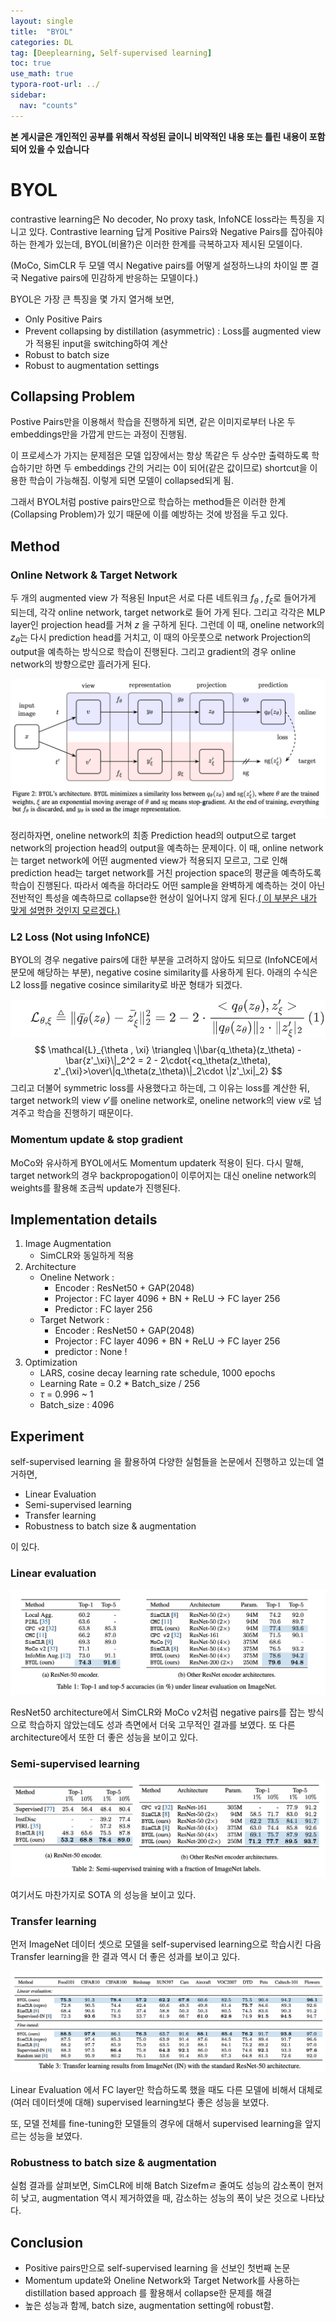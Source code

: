 ```yaml
---
layout: single
title:  "BYOL"
categories: DL
tag: [Deeplearning, Self-supervised learning]
toc: true
use_math: true
typora-root-url: ../
sidebar:
  nav: "counts"
---
```


**본 게시글은 개인적인 공부를 위해서 작성된 글이니 비약적인 내용 또는 틀린 내용이 포함되어 있을 수 있습니다**

# BYOL

contrastive learning은 No decoder, No proxy task, InfoNCE loss라는 특징을 지니고 있다. Contrastive learning 답게 Positive Pairs와 Negative Pairs를 잡아줘야 하는 한계가 있는데, BYOL(비욜?)은 이러한 한계를 극복하고자 제시된 모델이다. 

(MoCo, SimCLR 두 모델 역시 Negative pairs를 어떻게 설정하느냐의 차이일 뿐 결국 Negative pairs에 민감하게 반응하는 모델이다.)

BYOL은 가장 큰 특징을 몇 가지 열거해 보면,

+ Only Positive Pairs 
+ Prevent collapsing by distillation (asymmetric) : Loss를 augmented view가 적용된 input을 switching하여 계산
+ Robust to batch size 
+ Robust to augmentation settings 

## Collapsing Problem

Postive Pairs만을 이용해서 학습을 진행하게 되면, 같은 이미지로부터 나온 두 embeddings만을 가깝게 만드는 과정이 진행됨.

이 프로세스가 가지는 문제점은 모델 입장에서는 항상 똑같은 두 상수만 출력하도록 학습하기만 하면  두 embeddings 간의 거리는 0이 되어(같은 값이므로) shortcut을 이용한 학습이 가능해짐. 이렇게 되면 모델이 collapsed되게 됨.

그래서 BYOL처럼 postive pairs만으로 학습하는 method들은 이러한 한계(Collapsing Problem)가 있기 때문에 이를 예방하는 것에 방점을 두고 있다.

## Method

### Online Network & Target Network

두 개의 augmented view 가 적용된 Input은 서로 다른 네트워크 $f_{\theta}$ , $f_{\xi}$로 들어가게 되는데, 각각 online network, target network로 들어 가게 된다. 그리고 각각은 MLP layer인 projection head를 거쳐 $z$ 을 구하게 된다. 그런데 이 때, oneline network의 $z_{\theta}$는 다시 prediction head를 거치고, 이 때의 아웃풋으로 network Projection의 output을 예측하는 방식으로 학습이 진행된다. 그리고 gradient의  경우 online network의 방향으로만 흘러가게 된다.

![BYOL](/images/2023-04-09-BYOL/BYOL.png)

정리하자면, oneline network의 최종 Prediction head의 output으로 target network의 projection head의 output을 예측하는 문제이다. 이 때, online network는 target network에 어떤 augmented view가 적용되지 모르고, 그로 인해 prediction head는 target network를 거친 projection space의 평균을 예측하도록 학습이 진행된다. 따라서 예측을 하더라도 어떤 sample을 완벽하게 예측하는 것이 아닌 전반적인 특성을 예측하므로 collapse한 현상이 일어나지 않게 된다.<u>( 이 부분은 내가 맞게 설명한 것인지 모르겠다.)</u> 

 ### L2 Loss (Not using InfoNCE)

BYOL의 경우 negative pairs에 대한 부분을 고려하지 않아도 되므로 (InfoNCE에서 분모에 해당하는 부분), negative cosine similarity를 사용하게 된다.  아래의 수식은 L2 loss를 negative cosince similarity로 바꾼 형태가 되겠다.

![image-20230409225557077](/images/2023-04-09-BYOL/image-20230409225557077.png)
$$
\mathcal{L}_{\theta , \xi} \triangleq \|\bar{q_\theta}(z_\theta) - \bar{z'_\xi}\|_2^2 = 2 - 2\cdot{<q_\theta(z_\theta), z'_{\xi}>\over\|q_\theta(z_\theta)\|_2\cdot \|z'_\xi|_2}
$$
 그리고 더불어 symmetric loss를 사용했다고 하는데, 그 이유는 loss를 계산한 뒤, target network의 view $v'$를 oneline network로, oneline network의 view $v$로 넘겨주고 학습을 진행하기 때문이다.

### Momentum update & stop gradient

MoCo와 유사하게 BYOL에서도 Momentum updaterk 적용이 된다. 다시 말해, target network의 경우 backpropogation이 이루어지는 대신 oneline network의 weights를 활용해 조금씩 update가 진행된다.

## Implementation details

1. Image Augmentation 
   + SimCLR와 동일하게 적용
2. Architecture
   + Oneline Network : 
     + Encoder : ResNet50 + GAP(2048)
     + Projector : FC layer 4096 + BN + ReLU $\rightarrow$ FC layer 256
     + Predictor : FC layer 256
   + Target Network :
     + Encoder : ResNet50 + GAP(2048)
     + Projector : FC layer 4096 + BN + ReLU $\rightarrow$ FC layer 256
     + predictor : None !
3. Optimization
   + LARS, cosine decay learning rate schedule, 1000 epochs
   + Learning Rate = 0.2 * Batch_size / 256
   + $\tau$ = 0.996 ~ 1
   + Batch_size : 4096 

## Experiment

self-supervised learning 을 활용하여 다양한 실험들을 논문에서 진행하고 있는데 열거하면,

+ Linear Evaluation
+ Semi-supervised learning
+ Transfer learning
+ Robustness to batch size & augmentation

이 있다.

### Linear evaluation

![linear_eval](/images/2023-04-09-BYOL/linear_eval.png)

ResNet50 architecture에서 SimCLR와 MoCo v2처럼 negative pairs를 잡는 방식으로 학습하지 않았는데도 성과 측면에서 더욱 고무적인 결과를 보였다. 또 다른 architecture에서 또한 더 좋은 성능을 보이고 있다.

### Semi-supervised learning

![semi_result](/images/2023-04-09-BYOL/semi_result.png)

여기서도 마찬가지로 SOTA 의 성능을 보이고 있다.

### Transfer learning

먼저 ImageNet 데이터 셋으로 모델을 self-supervised learning으로 학습시킨 다음 Transfer learning을 한 결과 역시 더 좋은 성과를 보이고 있다.

![transfer_learning](/images/2023-04-09-BYOL/transfer_learning.png)

Linear Evaluation 에서 FC layer만 학습하도록 했을 때도 다른 모델에 비해서 대체로(여러 데이터셋에 대해) supervised learning보다 좋은 성능을 보였다. 

또, 모델 전체를 fine-tuning한 모델들의 경우에 대해서 supervised learning을 앞지르는 성능을 보였다.

###  Robustness to batch size & augmentation

실험 결과를 살펴보면, SimCLR에 비해 Batch Sizefmㄹ 줄여도 성능의 감소폭이 현저히 낮고, augmentation 역시 제거하였을 때, 감소하는 성능의 폭이 낮은 것으로 나타났다.

## Conclusion

+ Positive pairs만으로 self-supervised learning 을 선보인 첫번째 논문
+ Momentum update와 Oneline Network와 Target Network를 사용하는 distillation based approach 를 활용해서 collapse한 문제를 해결
+ 높은 성능과 함께, batch size, augmentation setting에 robust함.
